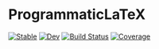 # ProgrammaticLaTeX

[![Stable](https://img.shields.io/badge/docs-stable-blue.svg)](https://joshniemela.github.io/ProgrammaticLaTeX.jl/stable/)
[![Dev](https://img.shields.io/badge/docs-dev-blue.svg)](https://joshniemela.github.io/ProgrammaticLaTeX.jl/dev/)
[![Build Status](https://github.com/joshniemela/ProgrammaticLaTeX.jl/actions/workflows/CI.yml/badge.svg?branch=main)](https://github.com/joshniemela/ProgrammaticLaTeX.jl/actions/workflows/CI.yml?query=branch%3Amain)
[![Coverage](https://codecov.io/gh/joshniemela/ProgrammaticLaTeX.jl/branch/main/graph/badge.svg)](https://codecov.io/gh/joshniemela/ProgrammaticLaTeX.jl)
